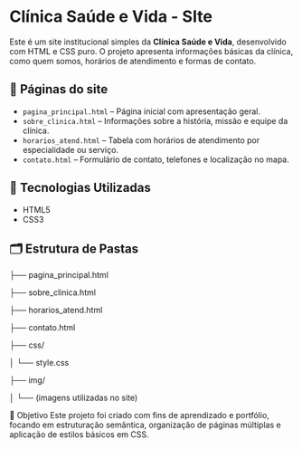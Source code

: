 # Clínica Saúde e Vida - SIte

Este é um site institucional simples da **Clínica Saúde e Vida**, desenvolvido com HTML e CSS puro. O projeto apresenta informações básicas da clínica, como quem somos, horários de atendimento e formas de contato.

## 📄 Páginas do site

- `pagina_principal.html` – Página inicial com apresentação geral.
- `sobre_clinica.html` – Informações sobre a história, missão e equipe da clínica.
- `horarios_atend.html` – Tabela com horários de atendimento por especialidade ou serviço.
- `contato.html` – Formulário de contato, telefones e localização no mapa.

## 🎨 Tecnologias Utilizadas

- HTML5
- CSS3

## 🗂 Estrutura de Pastas

├── pagina_principal.html

├── sobre_clinica.html

├── horarios_atend.html

├── contato.html

├── css/

│ └── style.css

├── img/

│ └── (imagens utilizadas no site)


📌 Objetivo
Este projeto foi criado com fins de aprendizado e portfólio, focando em estruturação semântica, organização de páginas múltiplas e aplicação de estilos básicos em CSS.
